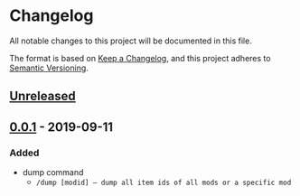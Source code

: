# Changelog
All notable changes to this project will be documented in this file.

The format is based on [Keep a Changelog](https://keepachangelog.com/en/1.0.0/),
and this project adheres to [Semantic Versioning](https://semver.org/spec/v2.0.0.html).

## [Unreleased]

## [0.0.1] - 2019-09-11

### Added

* dump command
    * `/dump [modid] – dump all item ids of all mods or a specific mod`

[Unreleased]: https://github.com/chronophylos/mc-debugtools/compare/v0.0.1..HEAD
[0.0.1]: https://github.com/chronophylos/mc-debugtools/releases/tag/v0.0.1
